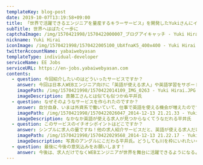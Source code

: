 ```yaml
---
templateKey: blog-post
date: 2019-10-07T13:19:58+09:00
title: 「世界で活躍できるエンジニアを量産するキラーサービス」を開発したYukiさんにインタビュー！
subTitle: 世界へはばたく一歩に
captchaImage: /img/1570421998/1570422000007_ブログアイキャッチ - Yuki Hirai.png
nickname: Yuki Hirai
iconImage: /img/1570421998/1570422005100_UbXfnaK5_400x400 - Yuki Hirai.jpg
twitterAccountName: yabaiwebyasan
templateType: individual-developer
serviceName: EE Jobs
serviceURL: https://en-jobs.yabaiwebyasan.com
contents:
  - question: 今回紹介したいのはどういったサービスですか？
    answer: 今回は日本人WEBエンジニア向けに「英語が使える求人」や英語学習をサポートしている企業の情報をまとめたサービスです。
    imagePath: /img/1570421998/1570422014109_IMG_0263 - Yuki Hirai.JPG
    imageDescription: 斎藤工さんとは似ても似つかぬ平井氏
  - question: なぜそのようなサービスを作られたのですか？
    answer: 自分自身、いまは外資系で働いていて、仕事で英語を使える機会が増えたのですが。転職活動時に日本国内だと英語を使える環境がなかなか見つからなくて困った経験があったのでこのサービスをつくりました。
    imagePath: /img/1570421998/1570422026047_2014-12-13 21.21.33 - Yuki Hirai.jpg
    imageDescription: なかなか英語が使える求人が見つからなくてうなだれる平井氏
  - question: このサービスのイチオシポイントはどこですか？
    answer: シンプルに求人の量ですね！他の求人紹介サービスだと、英語が使える求人だけがこれだけ掲載されてるサービスは他にないと思います。Glassdoorも日本のWEBエンジニア向けで絞るとEE Jobsよりも求人量は少なくなりますね。
    imagePath: /img/1570421998/1570422029568_2014-12-13 21.22.17 - Yuki Hirai.jpg
    imageDescription: 写真のアングルにこだわる平井氏。どうしても川を枠にいれたいらしい。
  - question: 最後に今後の意気込みをお願いします！
    answer: 今後は、求人だけでなくWEBエンジニアが世界を舞台に活躍できるようになるようなお役立ち情報なども掲載していく予定です！なにとぞよろしくお願いいたします！
---
```

